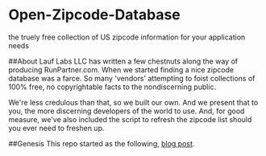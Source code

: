 Open-Zipcode-Database
=====================

the truely free collection of US zipcode information for your application needs

##About
Lauf Labs LLC has written a few chestnuts along the way of producing RunPartner.com. When we started finding a nice zipcode database was a farce. So many 'vendors' attempting to foist collections of 100% free, no copyrightable facts to the nondiscerning public.

We're less credulous than that, so we built our own. And we present that to you, the more discerning developers of the world to use. And, for good measure, we've also included the script to refresh the zipcode list should you ever need to freshen up.

##Genesis
This repo started as the following, [blog post](https://lustforge.com/2011/07/20/really-free-zipcode-database-download/).
